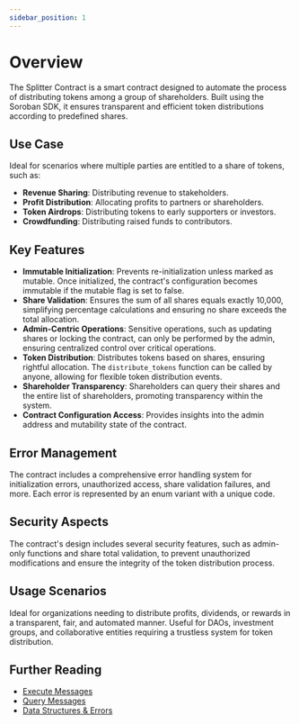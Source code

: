 ```yaml
---
sidebar_position: 1
---
```


# Overview

The Splitter Contract is a smart contract designed to automate the process of distributing tokens among a group of shareholders. Built using the Soroban SDK, it ensures transparent and efficient token distributions according to predefined shares.

## Use Case

Ideal for scenarios where multiple parties are entitled to a share of tokens, such as:

- **Revenue Sharing**: Distributing revenue to stakeholders.
- **Profit Distribution**: Allocating profits to partners or shareholders.
- **Token Airdrops**: Distributing tokens to early supporters or investors.
- **Crowdfunding**: Distributing raised funds to contributors.

## Key Features

- **Immutable Initialization**: Prevents re-initialization unless marked as mutable. Once initialized, the contract's configuration becomes immutable if the mutable flag is set to false.
- **Share Validation**: Ensures the sum of all shares equals exactly 10,000, simplifying percentage calculations and ensuring no share exceeds the total allocation.
- **Admin-Centric Operations**: Sensitive operations, such as updating shares or locking the contract, can only be performed by the admin, ensuring centralized control over critical operations.
- **Token Distribution**: Distributes tokens based on shares, ensuring rightful allocation. The `distribute_tokens` function can be called by anyone, allowing for flexible token distribution events.
- **Shareholder Transparency**: Shareholders can query their shares and the entire list of shareholders, promoting transparency within the system.
- **Contract Configuration Access**: Provides insights into the admin address and mutability state of the contract.

## Error Management

The contract includes a comprehensive error handling system for initialization errors, unauthorized access, share validation failures, and more. Each error is represented by an enum variant with a unique code.

## Security Aspects

The contract's design includes several security features, such as admin-only functions and share total validation, to prevent unauthorized modifications and ensure the integrity of the token distribution process.

## Usage Scenarios

Ideal for organizations needing to distribute profits, dividends, or rewards in a transparent, fair, and automated manner. Useful for DAOs, investment groups, and collaborative entities requiring a trustless system for token distribution.

## Further Reading

- [Execute Messages](./02-execute-messages.md)
- [Query Messages](./03-query-messages.md)
- [Data Structures & Errors](/smart-contracts/splitter/04-data-structures.md)
